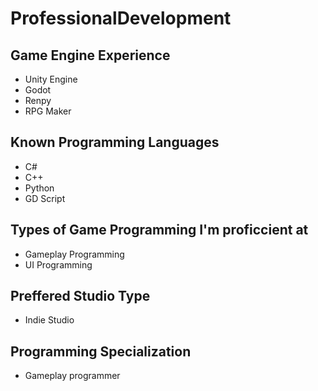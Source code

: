 # ProfessionalDevelopment

## Game Engine Experience
* Unity Engine
* Godot
* Renpy
* RPG Maker

## Known Programming Languages
* C#
* C++
* Python
* GD Script

## Types of Game Programming I'm proficcient at
* Gameplay Programming
* UI Programming

## Preffered Studio Type
* Indie Studio

## Programming Specialization
* Gameplay programmer
